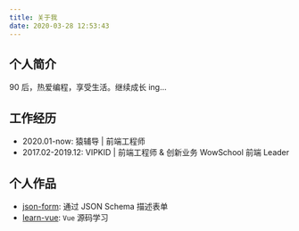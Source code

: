 ```yaml
---
title: 关于我
date: 2020-03-28 12:53:43
---
```


## 个人简介

90 后，热爱编程，享受生活。继续成长 ing...

## 工作经历

- 2020.01-now: 猿辅导 | 前端工程师
- 2017.02-2019.12: VIPKID | 前端工程师 & 创新业务 WowSchool 前端 Leader

## 个人作品

- [json-form](https://github.com/Hunter-Gu/json-form): 通过 JSON Schema 描述表单
- [learn-vue](https://github.com/Hunter-Gu/learn-vue): `Vue` 源码学习
